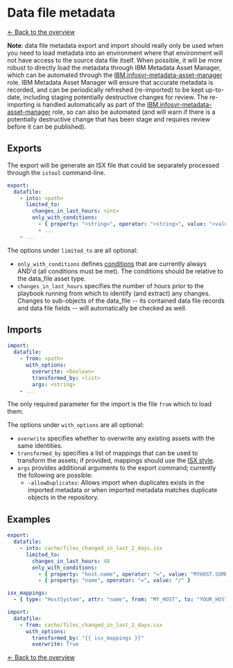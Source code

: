 # Data file metadata

[<- Back to the overview](../README.md)

**Note**: data file metadata export and import should really only be used when you need to load metadata into an environment where that environment will not have access to the source data file itself.  When possible, it will be more robust to directly load the metadata through IBM Metadata Asset Manager, which can be automated through the [IBM.infosvr-metadata-asset-manager](https://galaxy.ansible.com/IBM/infosvr-metadata-asset-manager) role.  IBM Metadata Asset Manager will ensure that accurate metadata is recorded, and can be periodically refreshed (re-imported) to be kept up-to-date, including staging potentially destructive changes for review.  The re-importing is handled automatically as part of the [IBM.infosvr-metadata-asset-manager](https://galaxy.ansible.com/IBM/infosvr-metadata-asset-manager) role, so can also be automated (and will warn if there is a potentially destructive change that has been stage and requires review before it can be published).

## Exports

The export will be generate an ISX file that could be separately processed through the `istool` command-line.

```yml
export:
  datafile:
    - into: <path>
      limited_to:
        changes_in_last_hours: <int>
        only_with_conditions:
          - { property: "<string>", operator: "<string>", value: "<value>" }
          - ...
    - ...
```

The options under `limited_to` are all optional:

- `only_with_conditions` defines [conditions](conditions.md) that are currently always AND'd (all conditions must be met). The conditions should be relative to the data_file asset type.
- `changes_in_last_hours` specifies the number of hours prior to the playbook running from which to identify (and extract) any changes. Changes to sub-objects of the data_file -- its contained data file records and data file fields -- will automatically be checked as well.

## Imports

```yml
import:
  datafile:
    - from: <path>
      with_options:
        overwrite: <boolean>
        transformed_by: <list>
        args: <string>
    - ...
```

The only required parameter for the import is the file `from` which to load them.

The options under `with_options` are all optional:

- `overwrite` specifies whether to overwrite any existing assets with the same identities.
- `transformed_by` specifies a list of mappings that can be used to transform the assets; if provided, mappings should use the [ISX style](mappings.md#isx-style).
- `args` provides additional arguments to the export command; currently the following are possible:
  - `-allowDuplicates`: Allows import when duplicates exists in the imported metadata or when imported metadata matches duplicate objects in the repository.

## Examples

```yml
export:
  datafile:
    - into: cache/files_changed_in_last_2_days.isx
      limited_to:
        changes_in_last_hours: 48
        only_with_conditions:
          - { property: "host.name", operator: "=", value: "MYHOST.SOMEWHERE.COM" }
          - { property: "name", operator: "=", value: "/" }

isx_mappings:
  - { type: "HostSystem", attr: "name", from: "MY_HOST", to: "YOUR_HOST" }

import:
  datafile:
    - from: cache/files_changed_in_last_2_days.isx
      with_options:
        transformed_by: "{{ isx_mappings }}"
        overwrite: True
```

[<- Back to the overview](../README.md)
